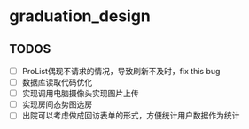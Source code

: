 # graduation_design

## TODOS

- [ ] ProList偶现不请求的情况，导致刷新不及时，fix this bug
- [ ] 数据库读取代码优化
- [ ] 实现调用电脑摄像头实现图片上传
- [ ] 实现房间态势图选房
- [ ] 出院可以考虑做成回访表单的形式，方便统计用户数据作为统计
